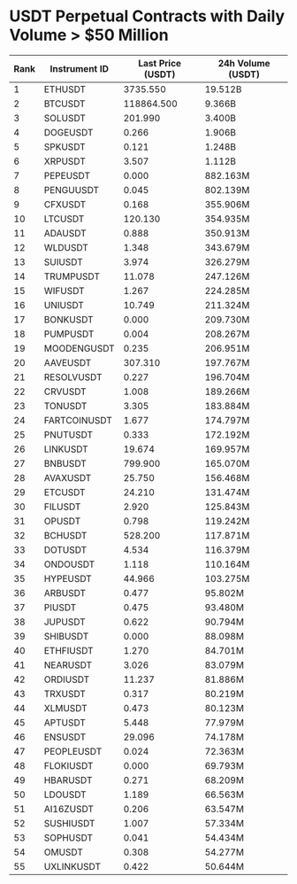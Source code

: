 # USDT Perpetual Contracts with Daily Volume > $50 Million

| Rank | Instrument ID | Last Price (USDT) | 24h Volume (USDT) |
|------|---------------|-------------------|-------------------|
| 1 | ETHUSDT | 3735.550 | 19.512B |
| 2 | BTCUSDT | 118864.500 | 9.366B |
| 3 | SOLUSDT | 201.990 | 3.400B |
| 4 | DOGEUSDT | 0.266 | 1.906B |
| 5 | SPKUSDT | 0.121 | 1.248B |
| 6 | XRPUSDT | 3.507 | 1.112B |
| 7 | PEPEUSDT | 0.000 | 882.163M |
| 8 | PENGUUSDT | 0.045 | 802.139M |
| 9 | CFXUSDT | 0.168 | 355.906M |
| 10 | LTCUSDT | 120.130 | 354.935M |
| 11 | ADAUSDT | 0.888 | 350.913M |
| 12 | WLDUSDT | 1.348 | 343.679M |
| 13 | SUIUSDT | 3.974 | 326.279M |
| 14 | TRUMPUSDT | 11.078 | 247.126M |
| 15 | WIFUSDT | 1.267 | 224.285M |
| 16 | UNIUSDT | 10.749 | 211.324M |
| 17 | BONKUSDT | 0.000 | 209.730M |
| 18 | PUMPUSDT | 0.004 | 208.267M |
| 19 | MOODENGUSDT | 0.235 | 206.951M |
| 20 | AAVEUSDT | 307.310 | 197.767M |
| 21 | RESOLVUSDT | 0.227 | 196.704M |
| 22 | CRVUSDT | 1.008 | 189.266M |
| 23 | TONUSDT | 3.305 | 183.884M |
| 24 | FARTCOINUSDT | 1.677 | 174.797M |
| 25 | PNUTUSDT | 0.333 | 172.192M |
| 26 | LINKUSDT | 19.674 | 169.957M |
| 27 | BNBUSDT | 799.900 | 165.070M |
| 28 | AVAXUSDT | 25.750 | 156.468M |
| 29 | ETCUSDT | 24.210 | 131.474M |
| 30 | FILUSDT | 2.920 | 125.843M |
| 31 | OPUSDT | 0.798 | 119.242M |
| 32 | BCHUSDT | 528.200 | 117.871M |
| 33 | DOTUSDT | 4.534 | 116.379M |
| 34 | ONDOUSDT | 1.118 | 110.164M |
| 35 | HYPEUSDT | 44.966 | 103.275M |
| 36 | ARBUSDT | 0.477 | 95.802M |
| 37 | PIUSDT | 0.475 | 93.480M |
| 38 | JUPUSDT | 0.622 | 90.794M |
| 39 | SHIBUSDT | 0.000 | 88.098M |
| 40 | ETHFIUSDT | 1.270 | 84.701M |
| 41 | NEARUSDT | 3.026 | 83.079M |
| 42 | ORDIUSDT | 11.237 | 81.886M |
| 43 | TRXUSDT | 0.317 | 80.219M |
| 44 | XLMUSDT | 0.473 | 80.123M |
| 45 | APTUSDT | 5.448 | 77.979M |
| 46 | ENSUSDT | 29.096 | 74.178M |
| 47 | PEOPLEUSDT | 0.024 | 72.363M |
| 48 | FLOKIUSDT | 0.000 | 69.793M |
| 49 | HBARUSDT | 0.271 | 68.209M |
| 50 | LDOUSDT | 1.189 | 66.563M |
| 51 | AI16ZUSDT | 0.206 | 63.547M |
| 52 | SUSHIUSDT | 1.007 | 57.334M |
| 53 | SOPHUSDT | 0.041 | 54.434M |
| 54 | OMUSDT | 0.308 | 54.277M |
| 55 | UXLINKUSDT | 0.422 | 50.644M |
